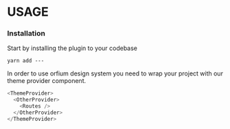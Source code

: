 # USAGE

### Installation

Start by installing the plugin to your codebase

```npm
yarn add ---
```

In order to use orfium design system you need to wrap your project with our theme provider component.

<!-- prettier-ignore -->
```javascript
<ThemeProvider>
  <OtherProvider>
    <Routes />
  </OtherProvider>
</ThemeProvider>
```
